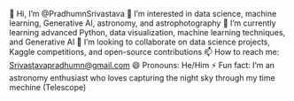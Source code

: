 👋 Hi, I’m @PradhumnSrivastava
👀 I’m interested in data science, machine learning, Generative AI, astronomy, and astrophotography
🌱 I’m currently learning advanced Python, data visualization, machine learning techniques, and Generative AI
💞️ I’m looking to collaborate on data science projects, Kaggle competitions, and open-source contributions
📫 How to reach me: Srivastavapradhumn@gmail.com
😄 Pronouns: He/Him
⚡ Fun fact: I’m an astronomy enthusiast who loves capturing the night sky through my time mechine (Telescope)

<!---
PradhumnSrivastava/PradhumnSrivastava is a ✨ special ✨ repository because its `README.md` (this file) appears on your GitHub profile.
You can click the Preview link to take a look at your changes.
--->

